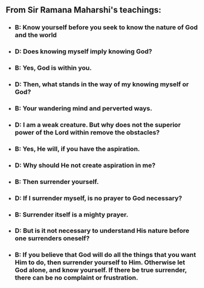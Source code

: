## From Sir Ramana Maharshi's teachings:
- ###  B: Know yourself before you seek to know the nature of God and the world
- ### D: Does knowing myself imply knowing God?
- ### B: Yes, God is within you.
- ### D: Then, what stands in the way of my knowing myself or God?
- ### B: Your wandering mind and perverted ways.
- ### D: I am a weak creature. But why does not the superior power of the Lord within remove the obstacles?
- ### B: Yes, He will, if you have the aspiration.
- ### D: Why should He not create aspiration in me?
- ### B: Then surrender yourself.
- ### D: If I surrender myself, is no prayer to God necessary?
- ### B: Surrender itself is a mighty prayer.
- ### D: But is it not necessary to understand His nature before one surrenders oneself?
- ### B: If you believe that God will do all the things that you want Him to do, then surrender yourself to Him. Otherwise let God alone, and know yourself. If there be true surrender, there can be no complaint or frustration.
